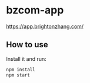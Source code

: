 # bzcom-app
https://app.brightonzhang.com/

## How to use

Install it and run:

```sh
npm install
npm start
```

